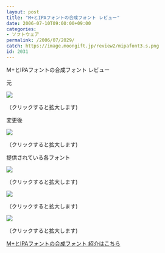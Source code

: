 ```yaml
---
layout: post
title: "M+とIPAフォントの合成フォント レビュー"
date: 2006-07-10T09:00:00+09:00
categories:
- ソフトウェア
permalink: /2006/07/2029/
catch: https://image.moongift.jp/review2/mipafont3.s.png
id: 2031
---
```

M+とIPAフォントの合成フォント レビュー  
<!--more-->

元

  

[![](https://image.moongift.jp/review2/mipafont1.s.png)](https://image.moongift.jp/review2/mipafont1.png)  
  
（クリックすると拡大します)

  

変更後

  

[![](https://image.moongift.jp/review2/mipafont2.s.png)](https://image.moongift.jp/review2/mipafont2.png)  
  
（クリックすると拡大します)

  

提供されている各フォント

  

[![](https://image.moongift.jp/review2/mipafont3.s.png)](https://image.moongift.jp/review2/mipafont3.png)  
  
（クリックすると拡大します)

  

[![](https://image.moongift.jp/review2/mipafont4.s.png)](https://image.moongift.jp/review2/mipafont4.png)  
  
（クリックすると拡大します)

  

[![](https://image.moongift.jp/review2/mipafont5.s.png)](https://image.moongift.jp/review2/mipafont5.png)  
  
（クリックすると拡大します)

  

[M+とIPAフォントの合成フォント 紹介はこちら](http://oss.moongift.jp/intro/i-2028.html)

